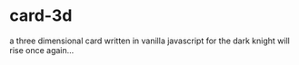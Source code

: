 # card-3d
a three dimensional card written in vanilla javascript
for the dark knight will rise once again...
